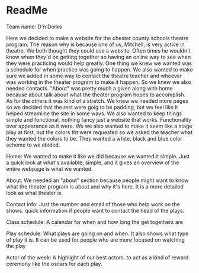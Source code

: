 # ReadMe
Team name: D'n Dorks

Here we decided to make a website for the chester county schools theatre program. 
The reason why is because one of us, Mitchell, is very active in theatre. We both thought they could use a website.
Often times he wouldn't know when they'd be getting together so having an online way to see when they were practicing would help greatly. One thing we knew we wanted was a schedule for when practice was going to happen. 
We also wanted to make sure we added in some way to contact the theatre teacher and whoever was working in the theater program to make it happen. So we knew we also needed contacts.
"About" was pretty much a given along with home because about talk about what the theater program hopes to accomplish.
As for the others it was kind of a stretch. We knew we needed more pages so we decided that the rest were goig to be padding, but we feel like it helped streamline the site in some ways. 
We also wanted to keep things simple and functional, nothing fancy just a website that works. Functionality over appearance as it were.
We we also wanted to make it seem like a stage play at first, but the colors tht were requested so we asked the teacher what they wanted the colors to be. They wanted a white, black and blue color scheme to we abided.

Home: We wanted to make it like we did because we wanted it simple. Just a quick look at what's available, simple, and it gives an overview of the entire webpage is what we wanted. 

About: We needed an "about" section because people might want to know what the theater program is about and why it's here. It is a more detailed look as what theater is.

Contact info: Just the number and email of those who help work on the shows. quick information if people want to contact the head of the plays.

Class schedule: A calendar for when and how long the get togethers are

Play schedule: What plays are going on and when. It also shows what type of play it is. It can be used for people who are more focused on watching the play

Actor of the week: A highlight of our best actors. to act as a kind of reward ceremony like the oscars for each play. 
